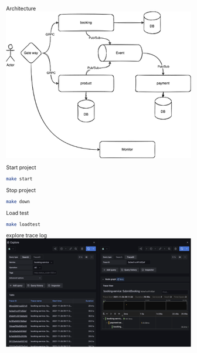 Architecture
![Architecture](./img/arch.png)

Start project
```sh
make start
```
Stop project
```sh
make down
```

Load test
```sh
make loadtest
```

explore trace log
![trace log](./img/grafana_explore_trace.png)

